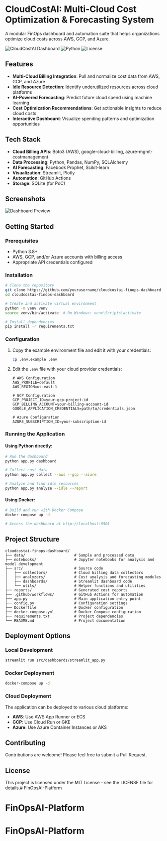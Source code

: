 # CloudCostAI: Multi-Cloud Cost Optimization & Forecasting System

A modular FinOps dashboard and automation suite that helps organizations optimize cloud costs across AWS, GCP, and Azure.

![CloudCostAI Dashboard](https://img.shields.io/badge/CloudCostAI-Dashboard-blue)
![Python](https://img.shields.io/badge/Python-3.8+-green)
![License](https://img.shields.io/badge/License-MIT-yellow)

## Features

- **Multi-Cloud Billing Integration**: Pull and normalize cost data from AWS, GCP, and Azure
- **Idle Resource Detection**: Identify underutilized resources across cloud platforms
- **AI-Powered Forecasting**: Predict future cloud spend using machine learning
- **Cost Optimization Recommendations**: Get actionable insights to reduce cloud costs
- **Interactive Dashboard**: Visualize spending patterns and optimization opportunities

## Tech Stack

- **Cloud Billing APIs**: Boto3 (AWS), google-cloud-billing, azure-mgmt-costmanagement
- **Data Processing**: Python, Pandas, NumPy, SQLAlchemy
- **AI Forecasting**: Facebook Prophet, Scikit-learn
- **Visualization**: Streamlit, Plotly
- **Automation**: GitHub Actions
- **Storage**: SQLite (for PoC)

## Screenshots

![Dashboard Preview](https://via.placeholder.com/800x450.png?text=CloudCostAI+Dashboard)

## Getting Started

### Prerequisites

- Python 3.8+
- AWS, GCP, and/or Azure accounts with billing access
- Appropriate API credentials configured

### Installation

```bash
# Clone the repository
git clone https://github.com/yourusername/cloudcostai-finops-dashboard.git
cd cloudcostai-finops-dashboard

# Create and activate virtual environment
python -m venv venv
source venv/bin/activate  # On Windows: venv\Scripts\activate

# Install dependencies
pip install -r requirements.txt
```

### Configuration

1. Copy the example environment file and edit it with your credentials:
   ```bash
   cp .env.example .env
   ```

2. Edit the `.env` file with your cloud provider credentials:
   ```
   # AWS Configuration
   AWS_PROFILE=default
   AWS_REGION=us-east-1

   # GCP Configuration
   GCP_PROJECT_ID=your-gcp-project-id
   GCP_BILLING_ACCOUNT=your-billing-account-id
   GOOGLE_APPLICATION_CREDENTIALS=path/to/credentials.json

   # Azure Configuration
   AZURE_SUBSCRIPTION_ID=your-subscription-id
   ```

### Running the Application

#### Using Python directly:

```bash
# Run the dashboard
python app.py dashboard

# Collect cost data
python app.py collect --aws --gcp --azure

# Analyze and find idle resources
python app.py analyze --idle --report
```

#### Using Docker:

```bash
# Build and run with Docker Compose
docker-compose up -d

# Access the dashboard at http://localhost:8501
```

## Project Structure

```
cloudcostai-finops-dashboard/
├── data/                      # Sample and processed data
├── notebooks/                 # Jupyter notebooks for analysis and model development
├── src/                       # Source code
│   ├── collectors/            # Cloud billing data collectors
│   ├── analyzers/             # Cost analysis and forecasting modules
│   ├── dashboards/            # Streamlit dashboard code
│   └── utils/                 # Helper functions and utilities
├── reports/                   # Generated cost reports
├── .github/workflows/         # GitHub Actions for automation
├── app.py                     # Main application entry point
├── config.py                  # Configuration settings
├── Dockerfile                 # Docker configuration
├── docker-compose.yml         # Docker Compose configuration
├── requirements.txt           # Project dependencies
└── README.md                  # Project documentation
```

## Deployment Options

### Local Development

```bash
streamlit run src/dashboards/streamlit_app.py
```

### Docker Deployment

```bash
docker-compose up -d
```

### Cloud Deployment

The application can be deployed to various cloud platforms:

- **AWS**: Use AWS App Runner or ECS
- **GCP**: Use Cloud Run or GKE
- **Azure**: Use Azure Container Instances or AKS

## Contributing

Contributions are welcome! Please feel free to submit a Pull Request.

## License

This project is licensed under the MIT License - see the LICENSE file for details.# FinOpsAI-Platform
# FinOpsAI-Platform
# FinOpsAI-Platform
